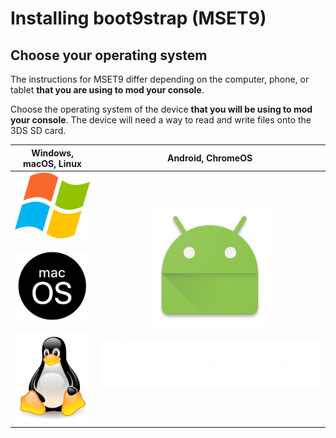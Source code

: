 # Installing boot9strap (MSET9)

## Choose your operating system

The instructions for MSET9 differ depending on the computer, phone, or tablet **that you are using to mod your console**.

Choose the operating system of the device **that you will be using to mod your console**. The device will need a way to read and write files onto the 3DS SD card.

| Windows, macOS, Linux | Android, ChromeOS |
|:-:|:-:|
| [![Windows](/images/windows.png)](installing-boot9strap-(mset9-cli)) <br><br> [![macOS](/images/macos.png)](installing-boot9strap-(mset9-cli)) <br><br> [![Linux](/images/linux.png)](installing-boot9strap-(mset9-cli)) | [![Android](/images/android.png)](installing-boot9strap-(mset9-play-store)) <br><br> [![chromeOS](/images/chromeos.png)](installing-boot9strap-(mset9-play-store)) |